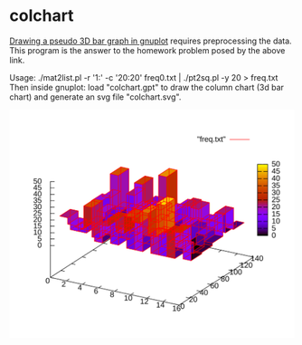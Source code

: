 # colchart

[Drawing a pseudo 3D bar graph
in gnuplot](http://lowrank.net/gnuplot/plotpm3d-e.html#6.9)
requires preprocessing the data.
This program is the answer to the homework problem
posed by the above link.

Usage:
    ./mat2list.pl -r '1:' -c '20:20' freq0.txt | ./pt2sq.pl -y 20 > freq.txt
Then inside gnuplot:
    load "colchart.gpt"
to draw the column chart (3d bar chart) and
generate an svg file "colchart.svg".

![a column chart (3-d bar chart) drawn with gnuplot](https://raw.githubusercontent.com/ckhung/colchart/master/colchart.svg)

